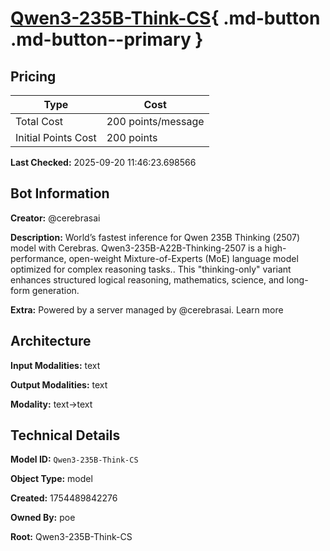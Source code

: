 # [Qwen3-235B-Think-CS](https://poe.com/Qwen3-235B-Think-CS){ .md-button .md-button--primary }

## Pricing

| Type | Cost |
|------|------|
| Total Cost | 200 points/message |
| Initial Points Cost | 200 points |

**Last Checked:** 2025-09-20 11:46:23.698566


## Bot Information

**Creator:** @cerebrasai

**Description:** World’s fastest inference for Qwen 235B Thinking (2507) model with Cerebras. Qwen3-235B-A22B-Thinking-2507 is a high-performance, open-weight Mixture-of-Experts (MoE) language model optimized for complex reasoning tasks.. This "thinking-only" variant enhances structured logical reasoning, mathematics, science, and long-form generation.

**Extra:** Powered by a server managed by @cerebrasai. Learn more


## Architecture

**Input Modalities:** text

**Output Modalities:** text

**Modality:** text->text


## Technical Details

**Model ID:** `Qwen3-235B-Think-CS`

**Object Type:** model

**Created:** 1754489842276

**Owned By:** poe

**Root:** Qwen3-235B-Think-CS
